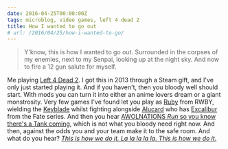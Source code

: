 ```yaml
---
date: 2016-04-25T00:00:00Z
tags: microblog, video games, left 4 dead 2
title: How I wanted to go out
# url: /2016/04/25/how-i-wanted-to-go/
---
```


> Y'know, this is how I wanted to go out. Surrounded in the corpses of my enemies, next to my Senpai, looking up at the night sky. And now to fire a 12 gun salute for myself.

Me playing [Left 4 Dead 2](http://store.steampowered.com/app/550/). I got this in 2013 through a Steam gift, and I've only just started playing it. And if you haven't, then you bloody well should start. With mods you can turn it into either an anime lovers dream or a giant monstrosity. Very few games I've found let you play as [Ruby](http://steamcommunity.com/sharedfiles/filedetails/?id=451484416) from RWBY, wielding the [Keyblade](http://steamcommunity.com/sharedfiles/filedetails/?id=136843552) whilst fighting alongside [Alucard](http://steamcommunity.com/sharedfiles/filedetails/?id=324481807) who has [Excalibur](http://steamcommunity.com/sharedfiles/filedetails/?id=567718885) from the Fate series. And then you hear [AWOLNATIONS *Run* so you know there's a Tank coming](http://steamcommunity.com/sharedfiles/filedetails/?id=669148644), which is not what you bloody need right now. And then, against the odds you and your team make it to the safe room. And what do you hear? [*This is how we do it. La la la la la. This is how we do it.*](http://steamcommunity.com/sharedfiles/filedetails/?id=656886478)

